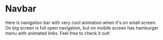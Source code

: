 # Navbar

Here is navigation bar with very cool animation when it's on small screen. On big screen is full open navigation, but on mobile screen has hamburger menu with animated links. Feel free to check it out!
